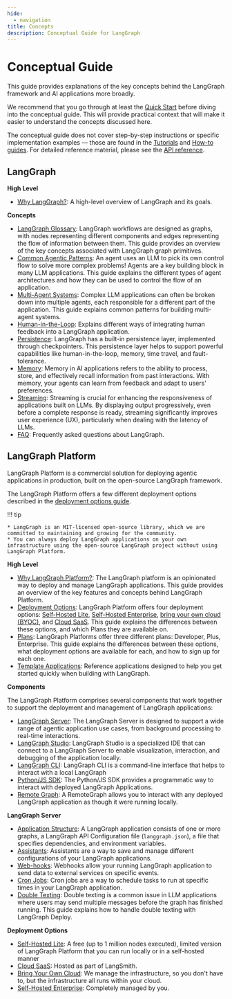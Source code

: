 ```yaml
---
hide:
  - navigation
title: Concepts
description: Conceptual Guide for LangGraph
---
```


# Conceptual Guide

This guide provides explanations of the key concepts behind the LangGraph framework and AI applications more broadly.

We recommend that you go through at least the [Quick Start](../tutorials/introduction.ipynb) before diving into the conceptual guide. This will provide practical context that will make it easier to understand the concepts discussed here.

The conceptual guide does not cover step-by-step instructions or specific implementation examples — those are found in the [Tutorials](../tutorials/index.md) and [How-to guides](../how-tos/index.md). For detailed reference material, please see the [API reference](../reference/index.md).

## LangGraph

**High Level**

- [Why LangGraph?](high_level.md): A high-level overview of LangGraph and its goals.

**Concepts**

- [LangGraph Glossary](low_level.md): LangGraph workflows are designed as graphs, with nodes representing different components and edges representing the flow of information between them. This guide provides an overview of the key concepts associated with LangGraph graph primitives.
- [Common Agentic Patterns](agentic_concepts.md): An agent uses an LLM to pick its own control flow to solve more complex problems! Agents are a key building block in many LLM applications. This guide explains the different types of agent architectures and how they can be used to control the flow of an application.
- [Multi-Agent Systems](multi_agent.md): Complex LLM applications can often be broken down into multiple agents, each responsible for a different part of the application. This guide explains common patterns for building multi-agent systems.
- [Human-in-the-Loop](human_in_the_loop.md): Explains different ways of integrating human feedback into a LangGraph application.
- [Persistence](persistence.md): LangGraph has a built-in persistence layer, implemented through checkpointers. This persistence layer helps to support powerful capabilities like human-in-the-loop, memory, time travel, and fault-tolerance.
- [Memory](memory.md): Memory in AI applications refers to the ability to process, store, and effectively recall information from past interactions. With memory, your agents can learn from feedback and adapt to users' preferences.  
- [Streaming](streaming.md): Streaming is crucial for enhancing the responsiveness of applications built on LLMs. By displaying output progressively, even before a complete response is ready, streaming significantly improves user experience (UX), particularly when dealing with the latency of LLMs. 
- [FAQ](faq.md): Frequently asked questions about LangGraph.

## LangGraph Platform 

LangGraph Platform is a commercial solution for deploying agentic applications in production, built on the open-source LangGraph framework.

The LangGraph Platform offers a few different deployment options described in the [deployment options guide](./deployment_options.md).


!!! tip

    * LangGraph is an MIT-licensed open-source library, which we are committed to maintaining and growing for the community.
    * You can always deploy LangGraph applications on your own infrastructure using the open-source LangGraph project without using LangGraph Platform.

**High Level**

- [Why LangGraph Platform?](./langgraph_platform.md): The LangGraph platform is an opinionated way to deploy and manage LangGraph applications. This guide provides an overview of the key features and concepts behind LangGraph Platform.
- [Deployment Options](./deployment_options.md): LangGraph Platform offers four deployment options: [Self-Hosted Lite](./self_hosted.md#self-hosted-lite), [Self-Hosted Enterprise](./self_hosted.md#self-hosted-enterprise), [bring your own cloud (BYOC)](./bring_your_own_cloud.md), and [Cloud SaaS](./langgraph_cloud.md). This guide explains the differences between these options, and which Plans they are available on.
- [Plans](./plans.md): LangGraph Platforms offer three different plans: Developer, Plus, Enterprise. This guide explains the differences between these options, what deployment options are available for each, and how to sign up for each one.
- [Template Applications](./template_applications.md): Reference applications designed to help you get started quickly when building with LangGraph.

**Components**

The LangGraph Platform comprises several components that work together to support the deployment and management of LangGraph applications:

- [LangGraph Server](./langgraph_server.md): The LangGraph Server is designed to support a wide range of agentic application use cases, from background processing to real-time interactions. 
- [LangGraph Studio](./langgraph_studio.md): LangGraph Studio is a specialized IDE that can connect to a LangGraph Server to enable visualization, interaction, and debugging of the application locally.
- [LangGraph CLI](./langgraph_cli.md): LangGraph CLI is a command-line interface that helps to interact with a local LangGraph
- [Python/JS SDK](./sdk.md): The Python/JS SDK provides a programmatic way to interact with deployed LangGraph Applications.
- [Remote Graph](../how-tos/use-remote-graph.md): A RemoteGraph allows you to interact with any deployed LangGraph application as though it were running locally.

**LangGraph Server**

- [Application Structure](./application_structure.md): A LangGraph application consists of one or more graphs, a LangGraph API Configuration file (`langgraph.json`), a file that specifies dependencies, and environment variables.
- [Assistants](./assistants.md): Assistants are a way to save and manage different configurations of your LangGraph applications.
- [Web-hooks](./langgraph_server.md#webhooks): Webhooks allow your running LangGraph application to send data to external services on specific events.
- [Cron Jobs](./langgraph_server.md#cron-jobs): Cron jobs are a way to schedule tasks to run at specific times in your LangGraph application.
- [Double Texting](./double_texting.md): Double texting is a common issue in LLM applications where users may send multiple messages before the graph has finished running. This guide explains how to handle double texting with LangGraph Deploy.

**Deployment Options**


- [Self-Hosted Lite](./self_hosted.md): A free (up to 1 million nodes executed), limited version of LangGraph Platform that you can run locally or in a self-hosted manner
- [Cloud SaaS](./langgraph_cloud.md): Hosted as part of LangSmith.
- [Bring Your Own Cloud](./bring_your_own_cloud.md): We manage the infrastructure, so you don't have to, but the infrastructure all runs within your cloud.
- [Self-Hosted Enterprise](./self_hosted.md): Completely managed by you.